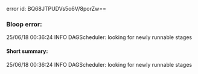 error id: BQ68JTPUDVs5o6V/8porZw==
### Bloop error:

25/06/18 00:36:24 INFO DAGScheduler: looking for newly runnable stages
#### Short summary: 

25/06/18 00:36:24 INFO DAGScheduler: looking for newly runnable stages